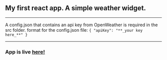 ## My first react app. A simple weather widget.

---

A config.json that contains an api key from OpenWeather is required in the src folder.
format for the config.json file:
`{ "apiKey": "**_your key here_**" }`

---

### App is live [here!](https://thor.net.nait.ca/~msandhu1/weather/)

